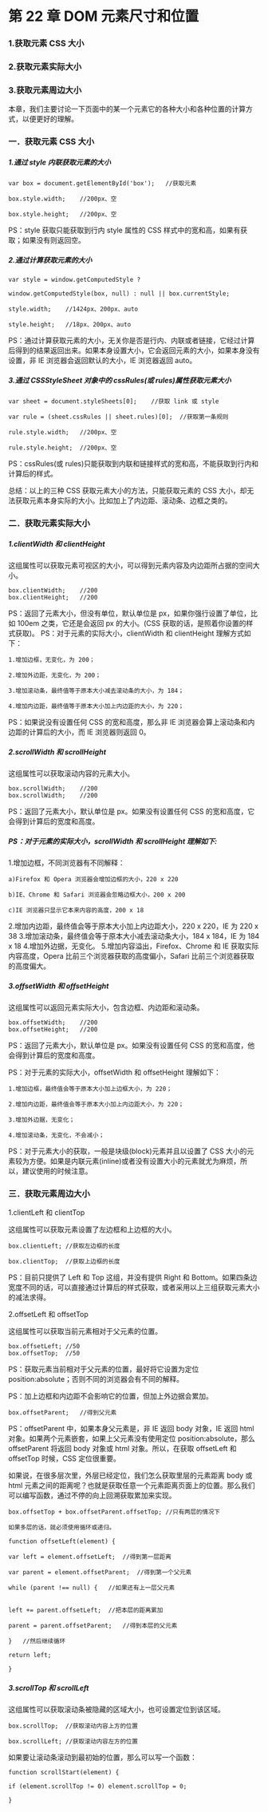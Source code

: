 
# 第 22 章 DOM 元素尺寸和位置

### 1.获取元素 CSS 大小

### 2.获取元素实际大小

### 3.获取元素周边大小



本章，我们主要讨论一下页面中的某一个元素它的各种大小和各种位置的计算方式，以便更好的理解。

### 一．获取元素 CSS 大小

##### 1.通过 style 内联获取元素的大小


```
var box = document.getElementById('box');	//获取元素

box.style.width;	//200px、空

box.style.height;	//200px、空
```

PS：style 获取只能获取到行内 style 属性的 CSS 样式中的宽和高，如果有获取；如果没有则返回空。

##### 2.通过计算获取元素的大小


```
var style = window.getComputedStyle ?

window.getComputedStyle(box, null) : null || box.currentStyle;

style.width;	//1424px、200px、auto

style.height;	//18px、200px、auto
```

PS：通过计算获取元素的大小，无关你是否是行内、内联或者链接，它经过计算后得到的结果返回出来。如果本身设置大小，它会返回元素的大小，如果本身没有设置，非 IE 浏览器会返回默认的大小，IE 浏览器返回 auto。

##### 3.通过 CSSStyleSheet 对象中的 cssRules(或 rules)属性获取元素大小


```
var sheet = document.styleSheets[0];	//获取 link 或 style

var rule = (sheet.cssRules || sheet.rules)[0];	//获取第一条规则

rule.style.width;	//200px、空

rule.style.height;	//200px、空
```

PS：cssRules(或 rules)只能获取到内联和链接样式的宽和高，不能获取到行内和计算后的样式。

总结：以上的三种 CSS 获取元素大小的方法，只能获取元素的 CSS 大小，却无法获取元素本身实际的大小。比如加上了内边距、滚动条、边框之类的。


### 二．获取元素实际大小

##### 1.clientWidth 和 clientHeight

这组属性可以获取元素可视区的大小，可以得到元素内容及内边距所占据的空间大小。


```
box.clientWidth;	//200
box.clientHeight;	//200
```


PS：返回了元素大小，但没有单位，默认单位是 px，如果你强行设置了单位，比如 100em 之类，它还是会返回 px 的大小。(CSS 获取的话，是照着你设置的样式获取)。
PS：对于元素的实际大小，clientWidth 和 clientHeight 理解方式如下：


```
1.增加边框，无变化，为 200；

2.增加外边距，无变化，为 200；

3.增加滚动条，最终值等于原本大小减去滚动条的大小，为 184；

4.增加内边距，最终值等于原本大小加上内边距的大小，为 220；
```

PS：如果说没有设置任何 CSS 的宽和高度，那么非 IE 浏览器会算上滚动条和内边距的计算后的大小，而 IE 浏览器则返回 0。

##### 2.scrollWidth 和 scrollHeight	
这组属性可以获取滚动内容的元素大小。	

```
box.scrollWidth;	//200
box.scrollWidth;	//200
```


PS：返回了元素大小，默认单位是 px。如果没有设置任何 CSS 的宽和高度，它会得到计算后的宽度和高度。

##### PS：对于元素的实际大小，scrollWidth 和 scrollHeight 理解如下: 
 1.增加边框，不同浏览器有不同解释：

```
a)Firefox 和 Opera 浏览器会增加边框的大小，220 x 220

b)IE、Chrome 和 Safari 浏览器会忽略边框大小，200 x 200

c)IE 浏览器只显示它本来内容的高度，200 x 18
```


 2.增加内边距，最终值会等于原本大小加上内边距大小，220 x 220，IE 为 220 x 38 
 3.增加滚动条，最终值会等于原本大小减去滚动条大小，184 x 184，IE 为 184 x 18 
 4.增加外边据，无变化。
 5.增加内容溢出，Firefox、Chrome 和 IE 获取实际内容高度，Opera 比前三个浏览器获取的高度偏小，Safari 比前三个浏览器获取的高度偏大。

##### 3.offsetWidth 和 offsetHeight

这组属性可以返回元素实际大小，包含边框、内边距和滚动条。


```
box.offsetWidth;	//200
box.offsetHeight;	//200
```


PS：返回了元素大小，默认单位是 px。如果没有设置任何 CSS 的宽和高度，他会得到计算后的宽度和高度。

PS：对于元素的实际大小，offsetWidth 和 offsetHeight 理解如下：



```
1.增加边框，最终值会等于原本大小加上边框大小，为 220；

2.增加内边距，最终值会等于原本大小加上内边距大小，为 220；

3.增加外边据，无变化；

4.增加滚动条，无变化，不会减小；
```

PS：对于元素大小的获取，一般是块级(block)元素并且以设置了 CSS 大小的元素较为方便。如果是内联元素(inline)或者没有设置大小的元素就尤为麻烦，所以，建议使用的时候注意。

### 三．获取元素周边大小

1.clientLeft 和 clientTop

这组属性可以获取元素设置了左边框和上边框的大小。


```
box.clientLeft;	//获取左边框的长度

box.clientTop;	//获取上边框的长度
```

PS：目前只提供了 Left 和 Top 这组，并没有提供 Right 和 Bottom。如果四条边宽度不同的话，可以直接通过计算后的样式获取，或者采用以上三组获取元素大小的减法求得。

2.offsetLeft 和 offsetTop

这组属性可以获取当前元素相对于父元素的位置。


```
box.offsetLeft;	//50
box.offsetTop;	//50
```


PS：获取元素当前相对于父元素的位置，最好将它设置为定位 position:absolute；否则不同的浏览器会有不同的解释。

PS：加上边框和内边距不会影响它的位置，但加上外边据会累加。


```
box.offsetParent;	//得到父元素
```


PS：offsetParent 中，如果本身父元素是<body>，非 IE 返回 body 对象，IE 返回 html 对象。如果两个元素嵌套，如果上父元素没有使用定位 position:absolute，那么 offsetParent 将返回 body 对象或 html 对象。所以，在获取 offsetLeft 和 offsetTop 时候，CSS 定位很重要。

如果说，在很多层次里，外层已经定位，我们怎么获取里层的元素距离 body 或 html 元素之间的距离呢？也就是获取任意一个元素距离页面上的位置。那么我们可以编写函数，通过不停的向上回溯获取累加来实现。


```
box.offsetTop + box.offsetParent.offsetTop;	//只有两层的情况下

如果多层的话，就必须使用循环或递归。
```



```
function offsetLeft(element) {

var left = element.offsetLeft;	//得到第一层距离

var parent = element.offsetParent;	//得到第一个父元素

while (parent !== null) {	//如果还有上一层父元素


left += parent.offsetLeft;	//把本层的距离累加

parent = parent.offsetParent;	//得到本层的父元素

}	//然后继续循环

return left;

}
```

##### 3.scrollTop 和 scrollLeft

这组属性可以获取滚动条被隐藏的区域大小，也可设置定位到该区域。


```
box.scrollTop;	//获取滚动内容上方的位置

box.scrollLeft;	//获取滚动内容左方的位置
```


如果要让滚动条滚动到最初始的位置，那么可以写一个函数：


```
function scrollStart(element) {

if (element.scrollTop != 0) element.scrollTop = 0;

}
```

